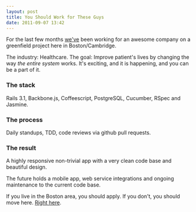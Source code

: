 ```yaml
---
layout: post
title: You Should Work for These Guys
date: 2011-09-07 13:42
---
```


For the last few months [we've](http://thoughtbot.com) been working for an awesome company on a greenfield project here in Boston/Cambridge.

The industry: Healthcare. The goal: Improve patient's lives by changing the way *the entire system* works. It's exciting, and it is happening, and you can be a part of it.

### The stack

Rails 3.1, Backbone.js, Coffeescript, PostgreSQL, Cucumber, RSpec and Jasmine.

### The process

Daily standups, TDD, code reviews via github pull requests.

### The result

A highly responsive non-trivial app with a very clean code base and beautiful design.

The future holds a mobile app, web service integrations and ongoing maintenance to the current code base.

If you live in the Boston area, you should apply. If you don't, you should move here. [Right here](http://thoughtbot.com/jobs/iora/developer/).
